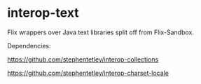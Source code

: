 # interop-text

Flix wrappers over Java text libraries split off from Flix-Sandbox.


Dependencies: 

https://github.com/stephentetley/interop-collections

https://github.com/stephentetley/interop-charset-locale

